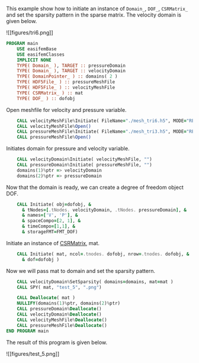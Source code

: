 This example show how to initiate an instance of `Domain_`, `DOF_`, `CSRMatrix_` and set the sparsity pattern in the sparse matrix.
The velocity domain is given below.

![[figures/tri6.png]]

```fortran
PROGRAM main
    USE easifemBase
    USE easifemClasses
    IMPLICIT NONE
    TYPE( Domain_ ), TARGET :: pressureDomain
    TYPE( Domain_ ), TARGET :: velocityDomain
    TYPE( DomainPointer_ ) :: domains( 2 )
    TYPE( HDF5File_ ) :: pressureMeshFile
    TYPE( HDF5File_ ) :: velocityMeshFile
    TYPE( CSRMatrix_ ) :: mat
    TYPE( DOF_ ) :: dofobj
```

Open meshfile for velocity and pressure variable.

```fortran
    CALL velocityMeshFile%Initiate( FileName="./mesh_tri6.h5", MODE="READ" )
    CALL velocityMeshFile%Open()
    CALL pressureMeshFile%Initiate( FileName="./mesh_tri3.h5", MODE="READ" )
    CALL pressureMeshFile%Open()
```

Initiates domain for pressure and velocity variable.

```fortran
    CALL velocityDomain%Initiate( velocityMeshFile, "")
    CALL pressureDomain%Initiate( pressureMeshFile, "")
    domains(1)%ptr => velocityDomain
    domains(2)%ptr => pressureDomain
```

Now that the domain is ready, we can create a degree of freedom object DOF.

```fortran
    CALL Initiate( obj=dofobj, &
      & tNodes=[.tNodes. velocityDomain, .tNodes. pressureDomain], &
      & names=['V', 'P'], &
      & spaceCompo=[2, 1], &
      & timeCompo=[1,1], &
      & storageFMT=FMT_DOF)
```

Initiate an instance of [CSRMatrix](../CSRMatrix/CSRMatrix_.md), mat.

```fortran
    CALL Initiate( mat, ncol=.tnodes. dofobj, nrow=.tnodes. dofobj, &
      & dof=dofobj )
```

Now we will pass mat to domain and set the sparsity pattern.

```fortran
    CALL velocityDomain%SetSparsity( domains=domains, mat=mat )
    CALL SPY( mat, "test_5", ".png")
```

```fortran
    CALL Deallocate( mat )
    NULLIFY(domains(1)%ptr, domains(2)%ptr)
    CALL pressureDomain%Deallocate()
    CALL velocityDomain%Deallocate()
    CALL velocityMeshFile%Deallocate()
    CALL pressureMeshFile%Deallocate()
END PROGRAM main
```

The result of this program is given below.

![[figures/test_5.png]]
